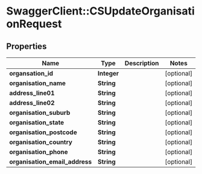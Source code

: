 # SwaggerClient::CSUpdateOrganisationRequest

## Properties
Name | Type | Description | Notes
------------ | ------------- | ------------- | -------------
**organsation_id** | **Integer** |  | [optional] 
**organisation_name** | **String** |  | [optional] 
**address_line01** | **String** |  | [optional] 
**address_line02** | **String** |  | [optional] 
**organisation_suburb** | **String** |  | [optional] 
**organisation_state** | **String** |  | [optional] 
**organisation_postcode** | **String** |  | [optional] 
**organisation_country** | **String** |  | [optional] 
**organisation_phone** | **String** |  | [optional] 
**organisation_email_address** | **String** |  | [optional] 


